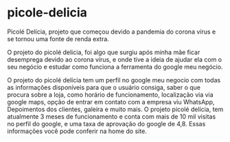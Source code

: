 # picole-delicia

Picolé Delícia, projeto que começou devido a pandemia do corona vírus e se tornou uma fonte de renda extra.

O projeto do picolé delicia, foi algo que surgiu após minha mãe ficar desemprega devido ao corona vírus, e onde tive a ideia de ajudar ela com o seu negócio e estudar como funciona a ferramenta do google meu negócio.

O projeto do picolé delícia tem um perfil no google meu negocio com todas as informações disponíveis para que o usuário consiga, saber o que procura sobre a loja, como horário de funcionamento, localização via via google maps, opção de entrar em contato com a empresa viu WhatsApp, Depoimentos dos clientes, galeira e muito mais. O projeto picolé delícia, tem atualmente 3 meses de funcionamento e conta com mais de 10 mil visitas no perfil do google, e uma taxa de aprovação do google de 4,8. Essas informações você pode conferir na home do site.
